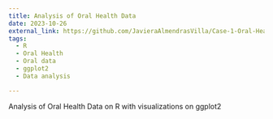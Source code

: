 ```yaml
---
title: Analysis of Oral Health Data
date: 2023-10-26
external_link: https://github.com/JavieraAlmendrasVilla/Case-1-Oral-Health-data
tags:
  - R
  - Oral Health
  - Oral data
  - ggplot2
  - Data analysis

---
```


Analysis of Oral Health Data on R with visualizations on ggplot2

<!--more-->
